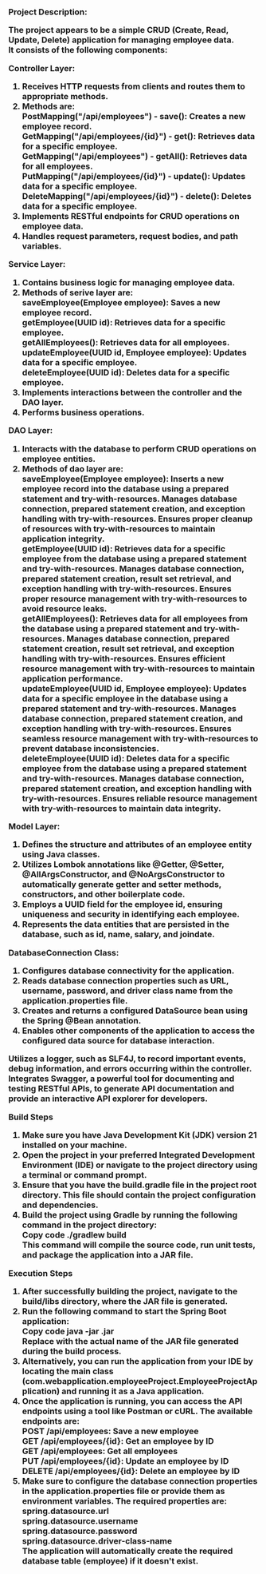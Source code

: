 <h3>Project Description:

The project appears to be a simple CRUD (Create, Read, Update, Delete) application for managing employee data. 
<br>It consists of the following components:

**Controller Layer:**
1. Receives HTTP requests from clients and routes them to appropriate methods.
2. Methods are:
     <br>**PostMapping("/api/employees")** - save(): Creates a new employee record.
     <br>**GetMapping("/api/employees/{id}")** - get(): Retrieves data for a specific employee.
     <br>**GetMapping("/api/employees")** - getAll(): Retrieves data for all employees.
     <br>**PutMapping("/api/employees/{id}")** - update(): Updates data for a specific employee.
     <br>**DeleteMapping("/api/employees/{id}")** - delete(): Deletes data for a specific employee.
4. Implements RESTful endpoints for CRUD operations on employee data.
5. Handles request parameters, request bodies, and path variables.

**Service Layer:**
1. Contains business logic for managing employee data.
2. Methods of serive layer are:
     <br>**saveEmployee(Employee employee)**: Saves a new employee record.
     <br>**getEmployee(UUID id)**: Retrieves data for a specific employee.
     <br>**getAllEmployees()**: Retrieves data for all employees.
     <br>**updateEmployee(UUID id, Employee employee)**: Updates data for a specific employee.
     <br>**deleteEmployee(UUID id)**: Deletes data for a specific employee.
4. Implements interactions between the controller and the DAO layer.
5. Performs business operations.

**DAO Layer:**
1. Interacts with the database to perform CRUD operations on employee entities.
2. Methods of dao layer are:
   <br>**saveEmployee(Employee employee)**:
     Inserts a new employee record into the database using a prepared statement and try-with-resources.
     Manages database connection, prepared statement creation, and exception handling with try-with-resources.
     Ensures proper cleanup of resources with try-with-resources to maintain application integrity.
   <br>**getEmployee(UUID id)**:
     Retrieves data for a specific employee from the database using a prepared statement and try-with-resources.
     Manages database connection, prepared statement creation, result set retrieval, and exception handling with try-with-resources.
     Ensures proper resource management with try-with-resources to avoid resource leaks.
   <br>**getAllEmployees()**:
      Retrieves data for all employees from the database using a prepared statement and try-with-resources.
      Manages database connection, prepared statement creation, result set retrieval, and exception handling with try-with-resources.
      Ensures efficient resource management with try-with-resources to maintain application performance.
   <br>**updateEmployee(UUID id, Employee employee)**:
      Updates data for a specific employee in the database using a prepared statement and try-with-resources.
      Manages database connection, prepared statement creation, and exception handling with try-with-resources.
      Ensures seamless resource management with try-with-resources to prevent database inconsistencies.
   <br>**deleteEmployee(UUID id)**:
      Deletes data for a specific employee from the database using a prepared statement and try-with-resources.
      Manages database connection, prepared statement creation, and exception handling with try-with-resources.
      Ensures reliable resource management with try-with-resources to maintain data integrity.

**Model Layer:**
1. Defines the structure and attributes of an employee entity using Java classes.
2. Utilizes Lombok annotations like @Getter, @Setter, @AllArgsConstructor, and @NoArgsConstructor to automatically generate getter and setter methods, constructors, and other boilerplate code.
3. Employs a UUID field for the employee id, ensuring uniqueness and security in identifying each employee.
4. Represents the data entities that are persisted in the database, such as id, name, salary, and joindate.

**DatabaseConnection Class:**
1. Configures database connectivity for the application.
2. Reads database connection properties such as URL, username, password, and driver class name from the application.properties file.
3. Creates and returns a configured DataSource bean using the Spring @Bean annotation.
4. Enables other components of the application to access the configured data source for database interaction.

Utilizes a logger, such as SLF4J, to record important events, debug information, and errors occurring within the controller.
<br>Integrates Swagger, a powerful tool for documenting and testing RESTful APIs, to generate API documentation and provide an interactive API explorer for developers.


**Build Steps**
1. Make sure you have Java Development Kit (JDK) version 21 installed on your machine.
2. Open the project in your preferred Integrated Development Environment (IDE) or navigate to the project directory using a terminal or command prompt.
3. Ensure that you have the **build.gradle** file in the project root directory. This file should contain the project configuration and dependencies.
4. Build the project using Gradle by running the following command in the project directory:
   <br>Copy code
   **./gradlew build**
<br>This command will compile the source code, run unit tests, and package the application into a JAR file.

**Execution Steps**
1. After successfully building the project, navigate to the build/libs directory, where the JAR file is generated.
2. Run the following command to start the Spring Boot application:
   <br>Copy code
   **java -jar <jar-file-name>.jar**
<br>Replace <jar-file-name> with the actual name of the JAR file generated during the build process.
3. Alternatively, you can run the application from your IDE by locating the main class **(com.webapplication.employeeProject.EmployeeProjectApplication)** and running it as a Java application.
4. Once the application is running, you can access the API endpoints using a tool like Postman or cURL. The available endpoints are:
   <br>**POST /api/employees: Save a new employee**
   <br>**GET /api/employees/{id}: Get an employee by ID**
   <br>**GET /api/employees: Get all employees**
   <br>**PUT /api/employees/{id}: Update an employee by ID**
   <br>**DELETE /api/employees/{id}: Delete an employee by ID**
5. Make sure to configure the database connection properties in the **application.properties** file or provide them as environment variables. The required properties are:
<br>spring.datasource.url
<br>spring.datasource.username
<br>spring.datasource.password
<br>spring.datasource.driver-class-name
<br>The application will automatically create the required database table (employee) if it doesn't exist.
